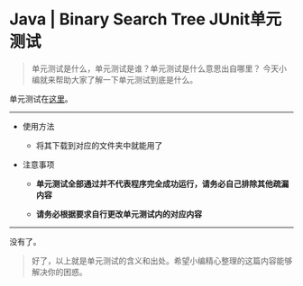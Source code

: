 # Java | Binary Search Tree JUnit单元测试
> 单元测试是什么，单元测试是谁？单元测试是什么意思出自哪里？ 今天小编就来帮助大家了解一下单元测试到底是什么。  

单元测试在[这里](https://github.com/Elnifio/COMP401Notes/blob/master/Notes/Java%20%7C%20Binary%20Search%20Tree%20JUnit%E5%8D%95%E5%85%83%E6%B5%8B%E8%AF%95/JUnitMain.java)。

- - - -

- 使用方法

	- 将其下载到对应的文件夹中就能用了

- 注意事项

	- **单元测试全部通过并不代表程序完全成功运行，请务必自己排除其他疏漏内容**
	
	- **请务必根据要求自行更改单元测试内的对应内容**

- - - -

没有了。

> 好了，以上就是单元测试的含义和出处。希望小编精心整理的这篇内容能够解决你的困惑。  
